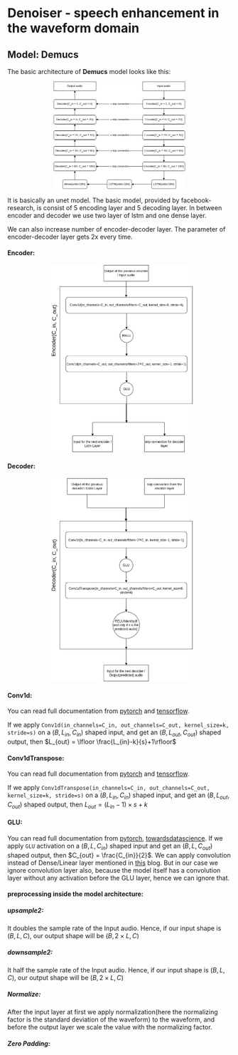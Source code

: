 # Denoiser - speech enhancement in the waveform domain



## Model: Demucs

The basic architecture of **Demucs** model looks like this:

<center><img src="./demucs.png" alt="Demucs Basic Structure" style="zoom:50%;"/></center>

It is basically an unet model. The basic model, provided by facebook-research, is consist of 5 encoding layer and 5 decoding layer.  In between encoder and decoder we use two layer of lstm and one dense layer.

We can also increase number of encoder-decoder layer. The parameter of encoder-decoder layer gets 2x every time.

#### Encoder:

<center><img src="./encoder.png" alt="Encoder Structure" style="zoom:60%;"/></center>

#### Decoder:

<center><img src="./decoder.png" alt="Decoder Structure" style="zoom:60%;"/></center>


#### Conv1d:
You can read full documentation from [pytorch](https://pytorch.org/docs/stable/generated/torch.nn.Conv1d.html) and [tensorflow](https://www.tensorflow.org/api_docs/python/tf/keras/layers/Conv1D).

If we apply `Conv1d(in_channels=C_in, out_channels=C_out, kernel_size=k, stride=s)` on a $(B, L_{in}, C_{in})$ shaped input, and get an $(B, L_{out}, C_{out})$ shaped output, then $L_{out} = \lfloor \frac{L_{in}-k}{s}+1\rfloor$

#### Conv1dTranspose:
You can read full documentation from [pytorch](https://pytorch.org/docs/stable/generated/torch.nn.ConvTranspose1d.html) and [tensorflow](https://www.tensorflow.org/api_docs/python/tf/keras/layers/Conv1DTranspose).

If we apply `Conv1dTranspose(in_channels=C_in, out_channels=C_out, kernel_size=k, stride=s)` on a $(B, L_{in}, C_{in})$ shaped input, and get an $(B, L_{out}, C_{out})$ shaped output, then $L_{out} = (L_{in} - 1) \times s + k$

#### GLU:
You can read full documentation from [pytorch](https://pytorch.org/docs/stable/generated/torch.nn.GLU.html), [towardsdatascience](https://medium.com/deeplearningmadeeasy/glu-gated-linear-unit-21e71cd52081).
If we apply `GLU` activation on a $(B, L, C_{in})$ shaped input and get an $(B, L, C_{out})$ shaped output, then $C_{out} = \frac{C_{in}}{2}$.
We can apply convolution instead of Dense/Linear layer mentioned in [this](https://medium.com/deeplearningmadeeasy/glu-gated-linear-unit-21e71cd52081) blog. But in our case we ignore convolution layer also, because the model itself has a convolution layer without any activation before the GLU layer, hence we can ignore that.

#### preprocessing inside the model architecture:

##### upsample2:
It doubles the sample rate of the Input audio. Hence, if our input shape is $(B, L, C)$, our output shape will be $(B, 2\times L, C)$
##### downsample2:
It half the sample rate of the Input audio. Hence, if our input shape is $(B, L, C)$, our output shape will be $(B, 2\times L, C)$


##### Normalize:

After the input layer at first we apply normalization(here the normalizing factor is the standard deviation of the waveform) to the waveform, and before the output layer we scale the value with the normalizing factor.

##### Zero Padding:

